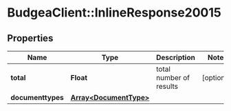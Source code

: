 # BudgeaClient::InlineResponse20015

## Properties
Name | Type | Description | Notes
------------ | ------------- | ------------- | -------------
**total** | **Float** | total number of results | [optional] 
**documenttypes** | [**Array&lt;DocumentType&gt;**](DocumentType.md) |  | 



